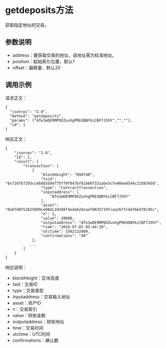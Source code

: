 # getdeposits方法

获取指定地址的交易。

## 参数说明

- address：要获取交易的地址，该地址需为标准地址。
- position：起始索引位置，默认1
- offset：偏移量，默认20

## 调用示例

请求正文：

```
{
  "jsonrpc": "2.0",
  "method": "getdeposits",
  "params": ["ATe3wDE9MPQXZuvhgPREdQNYkiCBF7JShY","",""],
  "id": 1
}
```

响应正文：

```
{
    "jsonrpc": "2.0",
    "id": 1,
    "result": {
        "transaction": [
            {
                "blockHeight": "894740",
                "txid": "0x710fb7293cc4b883d94775ff9f847bf81b60f331abe3cfe48ee8544c22583458",
                "type": "ContractTransaction",
                "inputaddress": [
                    "ATe3wDE9MPQXZuvhgPREdQNYkiCBF7JShY"
                ],
                "asset": "0x07d8f52825899ce08dc2d3d8f4eda62dcaef0035719fcaa267fcdef6bd70c95c",
                "n": 1,
                "value": 20000,
                "outputaddress": "ATe3wDE9MPQXZuvhgPREdQNYkiCBF7JShY",
                "time": "2019-07-03 05:44:20",
                "utctime": 1562132660,
                "confirmations": "44"
            },
           ...
        ]
    }
}
```

响应说明：

- blockHeight：区块高度
- txid：交易ID
- type：交易类型
- inputaddress：交易输入地址
- asset：资产ID
- n：交易索引
- value：转账金额
- outputaddress：转账地址
- time：交易时间
- utctime：UTC时间
- confirmations：确认数